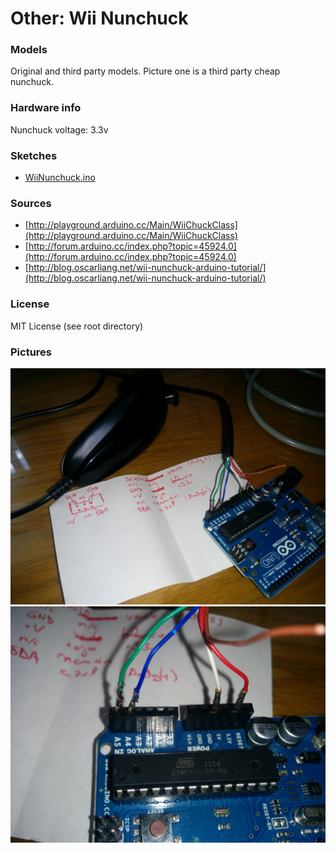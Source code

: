 # Other: Wii Nunchuck

### Models

Original and third party models. Picture one is a third party cheap nunchuck.

### Hardware info

Nunchuck voltage: 3.3v

### Sketches

- [WiiNunchuck.ino](WiiNunchuck.ino)

### Sources

 - [http://playground.arduino.cc/Main/WiiChuckClass](http://playground.arduino.cc/Main/WiiChuckClass)
 - [http://forum.arduino.cc/index.php?topic=45924.0](http://forum.arduino.cc/index.php?topic=45924.0)
 - [http://blog.oscarliang.net/wii-nunchuck-arduino-tutorial/](http://blog.oscarliang.net/wii-nunchuck-arduino-tutorial/)
 
### License

MIT License (see root directory)
 
### Pictures

![alt text][img_nunchuck_1]
![alt text][img_nunchuck_2]

[img_nunchuck_1]: https://raw.githubusercontent.com/vAlmaraz/arduino-examples/master/Images/Other_WiiNunchuck_1.jpg "Other: Wii Nunchuck (1)"
[img_nunchuck_2]: https://raw.githubusercontent.com/vAlmaraz/arduino-examples/master/Images/Other_WiiNunchuck_2.jpg "Other: Wii Nunchuck (2)"
